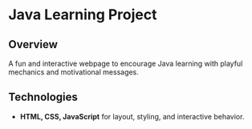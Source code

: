 # Java Learning Project

## Overview
A fun and interactive webpage to encourage Java learning with playful mechanics and motivational messages.

## Technologies
- **HTML, CSS, JavaScript** for layout, styling, and interactive behavior.
